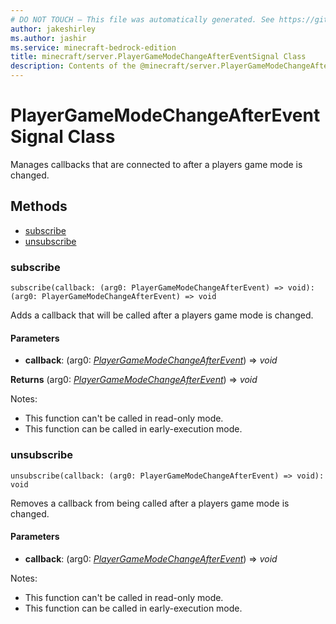```yaml
---
# DO NOT TOUCH — This file was automatically generated. See https://github.com/mojang/minecraftapidocsgenerator to modify descriptions, examples, etc.
author: jakeshirley
ms.author: jashir
ms.service: minecraft-bedrock-edition
title: minecraft/server.PlayerGameModeChangeAfterEventSignal Class
description: Contents of the @minecraft/server.PlayerGameModeChangeAfterEventSignal class.
---
```

# PlayerGameModeChangeAfterEventSignal Class

Manages callbacks that are connected to after a players game mode is changed.

## Methods
- [subscribe](#subscribe)
- [unsubscribe](#unsubscribe)

### **subscribe**
`
subscribe(callback: (arg0: PlayerGameModeChangeAfterEvent) => void): (arg0: PlayerGameModeChangeAfterEvent) => void
`

Adds a callback that will be called after a players game mode is changed.

#### **Parameters**
- **callback**: (arg0: [*PlayerGameModeChangeAfterEvent*](PlayerGameModeChangeAfterEvent.md)) => *void*

**Returns** (arg0: [*PlayerGameModeChangeAfterEvent*](PlayerGameModeChangeAfterEvent.md)) => *void*
  
Notes:
- This function can't be called in read-only mode.
- This function can be called in early-execution mode.

### **unsubscribe**
`
unsubscribe(callback: (arg0: PlayerGameModeChangeAfterEvent) => void): void
`

Removes a callback from being called after a players game mode is changed.

#### **Parameters**
- **callback**: (arg0: [*PlayerGameModeChangeAfterEvent*](PlayerGameModeChangeAfterEvent.md)) => *void*
  
Notes:
- This function can't be called in read-only mode.
- This function can be called in early-execution mode.
